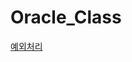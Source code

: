 # Oracle_Class

[예외처리](https://docs.oracle.com/cd/E11882_01/timesten.112/e21639/exceptions.htm#TTPLS196)
